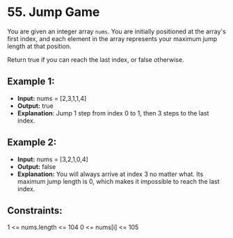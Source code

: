 # 55. Jump Game

You are given an integer array `nums`. You are initially positioned at the array's first index, and each element in the array represents your maximum jump length at that position.

Return true if you can reach the last index, or false otherwise.

## Example 1:

- **Input:** nums = [2,3,1,1,4]
- **Output:** true
- **Explanation**: Jump 1 step from index 0 to 1, then 3 steps to the last index.

## Example 2:

- **Input:** nums = [3,2,1,0,4]
- **Output:** false
- **Explanation:** You will always arrive at index 3 no matter what. Its maximum jump length is 0, which makes it impossible to reach the last index.
 
## Constraints:

1 <= nums.length <= 104
0 <= nums[i] <= 105